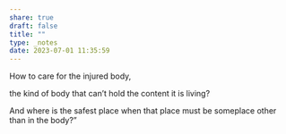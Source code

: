 ```yaml
---
share: true
draft: false
title: ""
type: _notes
date: 2023-07-01 11:35:59
---
```


How to care for the injured body,

the kind of body that can’t hold
the content it is living?

And where is the safest place when that place
must be someplace other than in the body?”
